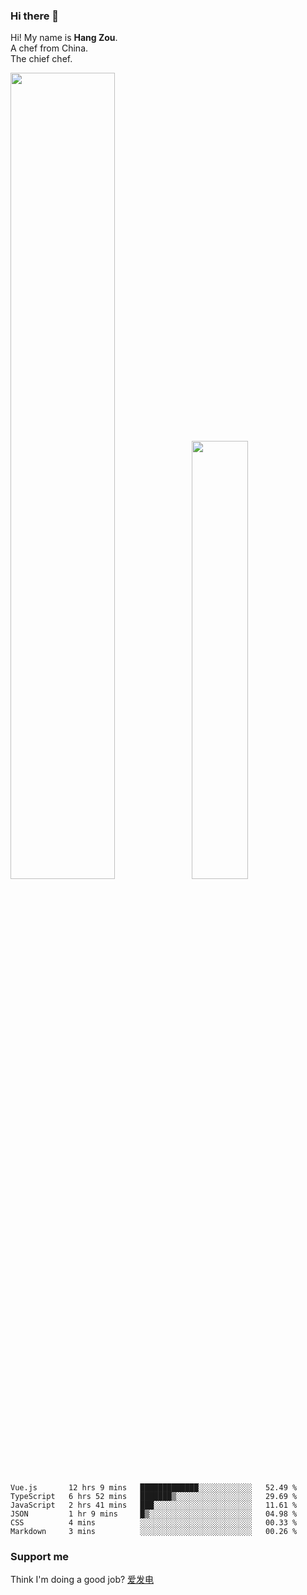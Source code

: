 ### Hi there 👋

Hi! My name is **Hang Zou**.  
A chef from China.  
The chief chef.

<img align="" width="57.5%" src="https://github-readme-stats.vercel.app/api?username=zouhangwithsweet&hide_title=true&hide_border=true&show_icons=true&include_all_commits=true&line_height=21" /><img align="" width="42.4%" src="https://github-readme-stats.vercel.app/api/top-langs/?username=zouhangwithsweet&hide_title=true&hide_border=true&layout=compact" />

<!--START_SECTION:waka-->

```text
Vue.js       12 hrs 9 mins   █████████████░░░░░░░░░░░░   52.49 %
TypeScript   6 hrs 52 mins   ███████▒░░░░░░░░░░░░░░░░░   29.69 %
JavaScript   2 hrs 41 mins   ███░░░░░░░░░░░░░░░░░░░░░░   11.61 %
JSON         1 hr 9 mins     █▒░░░░░░░░░░░░░░░░░░░░░░░   04.98 %
CSS          4 mins          ░░░░░░░░░░░░░░░░░░░░░░░░░   00.33 %
Markdown     3 mins          ░░░░░░░░░░░░░░░░░░░░░░░░░   00.26 %
```

<!--END_SECTION:waka-->

### Support me

Think I'm doing a good job? [爱发电](https://afdian.net/@zouhangsweet)
